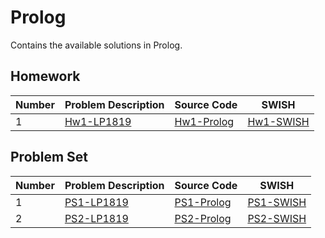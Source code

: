 # Prolog

Contains the available solutions in Prolog.

## Homework

| Number | Problem Description | Source Code        | SWISH             |
|--------|---------------------|--------------------|-------------------|
| 1      | [Hw1-LP1819][HW1]   | [Hw1-Prolog][HW1P] | [Hw1-SWISH][HW1S] |

[HW1]: https://github.com/wisn/programming-logic/blob/master/problems/Hw1-LP1819.pdf
[HW1P]: https://github.com/wisn/programming-logic/blob/master/prolog/homework/Hw1-Wisnu.pl
[HW1S]: http://swish.swi-prolog.org/?code=https://github.com/wisn/programming-logic/raw/master/prolog/homework/Hw1-Wisnu.pl&q=brother_in_law(james,hannah).

## Problem Set

| Number | Problem Description | Source Code        | SWISH             |
|--------|---------------------|--------------------|-------------------|
| 1      | [PS1-LP1819][PS1]   | [PS1-Prolog][PS1P] | [PS1-SWISH][PS1S] |
| 2      | [PS2-LP1819][PS2]   | [PS2-Prolog][PS2P] | [PS2-SWISH][PS2S] |

[PS1]: https://github.com/wisn/programming-logic/blob/master/problems/PS1-LP1819.pdf
[PS1P]: https://github.com/wisn/programming-logic/blob/master/prolog/problem-sets/PS1-Wisnu.pl
[PS1S]: http://swish.swi-prolog.org/?code=https://github.com/wisn/programming-logic/raw/master/prolog/problem-sets/PS1-Wisnu.pl&q=married(anya,benjamin).
[PS2]: https://github.com/wisn/programming-logic/blob/master/problems/PS2-LP1819.pdf
[PS2P]: https://github.com/wisn/programming-logic/blob/master/prolog/problem-sets/PS2-Wisnu.pl
[PS2S]: http://swish.swi-prolog.org/?code=https://github.com/wisn/programming-logic/raw/master/prolog/problem-sets/PS2-Wisnu.pl&q=max3numbers(1,2,3).

